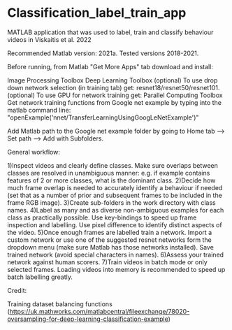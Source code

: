 # Classification_label_train_app
MATLAB application that was used to label, train and classify behaviour videos in Viskaitis et al. 2022

Recommended Matlab version: 2021a.
Tested versions 2018-2021.


Before running, from Matlab "Get More Apps" tab download and install:

Image Processing Toolbox
Deep Learning Toolbox
(optional) To use drop down network selection (in training tab) get: resnet18/resnet50/resnet101.
(optional) To use GPU for network training get: Parallel Computing Toolbox
Get network training functions from Google net example by typing into the matlab command line:
"openExample('nnet/TransferLearningUsingGoogLeNetExample')"

Add Matlab path to the Google net example folder by going to Home tab --> Set path --> Add with Subfolders.

General workflow:

1)Inspect videos and clearly define classes. Make sure overlaps between classes are resolved in unambiguous manner: e.g. if example contains features of 2 or more classes, what is the dominant class.
2)Decide how much frame overlap is needed to accurately identify a behaviour if needed (set that as a number of prior and subsequent frames to be included in the frame RGB image).
3)Create sub-folders in the work directory with class names.
4)Label as many and as diverse non-ambiguous examples for each class as practically possible. Use key-bindings to speed up frame inspection and labelling. Use pixel difference to identify distinct aspects of the video.
5)Once enough frames are labelled train a network. Import a custom network or use one of the suggested resnet networks form the dropdown menu (make sure Matlab has those networks installed). Save trained network (avoid special characters in names).
6)Assess your trained network against human scorers.
7)Train videos in batch mode or only selected frames. Loading videos into memory is recommended to speed up batch labelling greatly. 

Credit:

Training dataset balancing functions (https://uk.mathworks.com/matlabcentral/fileexchange/78020-oversampling-for-deep-learning-classification-example)
